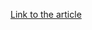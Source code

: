 [Link to the article](https://cybersecuritynews.com/russian-seashell-blizzard-attacking-organizations/)
